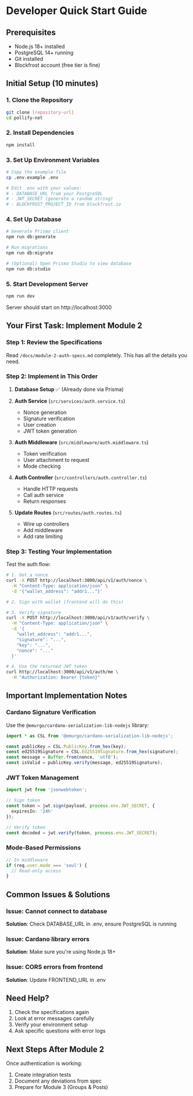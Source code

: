 # Developer Quick Start Guide

## Prerequisites
- Node.js 18+ installed
- PostgreSQL 14+ running
- Git installed
- Blockfrost account (free tier is fine)

## Initial Setup (10 minutes)

### 1. Clone the Repository
```bash
git clone [repository-url]
cd pollify-net
```

### 2. Install Dependencies
```bash
npm install
```

### 3. Set Up Environment Variables
```bash
# Copy the example file
cp .env.example .env

# Edit .env with your values:
# - DATABASE_URL from your PostgreSQL
# - JWT_SECRET (generate a random string)
# - BLOCKFROST_PROJECT_ID from blockfrost.io
```

### 4. Set Up Database
```bash
# Generate Prisma client
npm run db:generate

# Run migrations
npm run db:migrate

# (Optional) Open Prisma Studio to view database
npm run db:studio
```

### 5. Start Development Server
```bash
npm run dev
```

Server should start on http://localhost:3000

## Your First Task: Implement Module 2

### Step 1: Review the Specifications
Read `/docs/module-2-auth-specs.md` completely. This has all the details you need.

### Step 2: Implement in This Order

1. **Database Setup** ✅ (Already done via Prisma)

2. **Auth Service** (`src/services/auth.service.ts`)
   - Nonce generation
   - Signature verification
   - User creation
   - JWT token generation

3. **Auth Middleware** (`src/middleware/auth.middleware.ts`)
   - Token verification
   - User attachment to request
   - Mode checking

4. **Auth Controller** (`src/controllers/auth.controller.ts`)
   - Handle HTTP requests
   - Call auth service
   - Return responses

5. **Update Routes** (`src/routes/auth.routes.ts`)
   - Wire up controllers
   - Add middleware
   - Add rate limiting

### Step 3: Testing Your Implementation

Test the auth flow:
```bash
# 1. Get a nonce
curl -X POST http://localhost:3000/api/v1/auth/nonce \
  -H "Content-Type: application/json" \
  -d '{"wallet_address": "addr1..."}'

# 2. Sign with wallet (frontend will do this)

# 3. Verify signature
curl -X POST http://localhost:3000/api/v1/auth/verify \
  -H "Content-Type: application/json" \
  -d '{
    "wallet_address": "addr1...",
    "signature": "...",
    "key": "...",
    "nonce": "..."
  }'

# 4. Use the returned JWT token
curl http://localhost:3000/api/v1/auth/me \
  -H "Authorization: Bearer {token}"
```

## Important Implementation Notes

### Cardano Signature Verification
Use the `@emurgo/cardano-serialization-lib-nodejs` library:
```typescript
import * as CSL from '@emurgo/cardano-serialization-lib-nodejs';

const publicKey = CSL.PublicKey.from_hex(key);
const ed25519Signature = CSL.Ed25519Signature.from_hex(signature);
const message = Buffer.from(nonce, 'utf8');
const isValid = publicKey.verify(message, ed25519Signature);
```

### JWT Token Management
```typescript
import jwt from 'jsonwebtoken';

// Sign token
const token = jwt.sign(payload, process.env.JWT_SECRET, {
  expiresIn: '24h'
});

// Verify token
const decoded = jwt.verify(token, process.env.JWT_SECRET);
```

### Mode-Based Permissions
```typescript
// In middleware
if (req.user.mode === 'soul') {
  // Read-only access
}
```

## Common Issues & Solutions

### Issue: Cannot connect to database
**Solution**: Check DATABASE_URL in .env, ensure PostgreSQL is running

### Issue: Cardano library errors
**Solution**: Make sure you're using Node.js 18+

### Issue: CORS errors from frontend
**Solution**: Update FRONTEND_URL in .env

## Need Help?

1. Check the specifications again
2. Look at error messages carefully
3. Verify your environment setup
4. Ask specific questions with error logs

## Next Steps After Module 2

Once authentication is working:
1. Create integration tests
2. Document any deviations from spec
3. Prepare for Module 3 (Groups & Posts)
